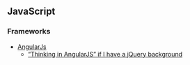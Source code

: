 JavaScript
--------

### Frameworks
- [AngularJs](https://angularjs.org/)
    - [“Thinking in AngularJS” if I have a jQuery background](http://stackoverflow.com/questions/14994391/thinking-in-angularjs-if-i-have-a-jquery-background)